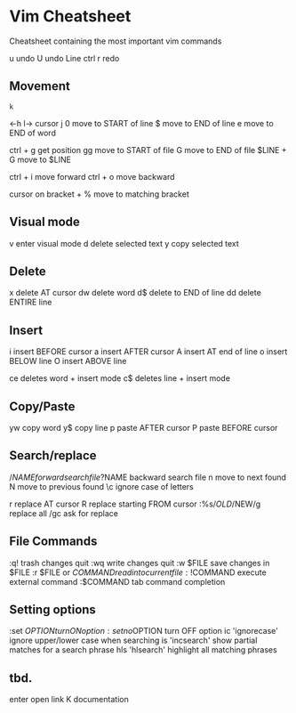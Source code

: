 # Vim Cheatsheet

Cheatsheet containing the most important vim commands

u			undo
U			undo Line
ctrl r			redo


## Movement
    k
<-h   l->  		cursor
    j
0			move to START of line
$			move to END of line
e			move to END of word

ctrl + g		get position
gg			move to START of file
G			move to END of file
$LINE + G		move to $LINE

ctrl + i		move forward
ctrl + o		move backward

cursor on bracket + %	move to matching bracket


## Visual mode
v 			enter visual mode
d			delete selected text
y			copy selected text


## Delete
x			delete AT cursor
dw			delete word
d$			delete to END of line
dd			delete ENTIRE line


## Insert
i			insert BEFORE cursor
a			insert AFTER cursor
A			insert AT end of line
o 			insert BELOW line
O			insert ABOVE line

ce			deletes word + insert mode
c$			deletes line + insert mode


## Copy/Paste
yw			copy word
y$			copy line
p			paste AFTER cursor
P			paste BEFORE cursor


## Search/replace
/$NAME			forward search file
?$NAME			backward search file
n			move to next found
N			move to previous found
\c			ignore case of letters

r 			replace AT cursor
R			replace starting FROM cursor
:%s/$OLD/$NEW/g		replace all
/gc 			ask for replace


## File Commands
:q!			trash changes quit
:wq			write changes quit
:w $FILE 		save changes in $FILE
:r $FILE or $COMMAND	read into current file
:!$COMMAND		execute external command
:$COMMAND tab		command completion


## Setting options
:set $OPTION		turn ON option
:set no$OPTION		turn OFF option
ic 	'ignorecase'	ignore upper/lower case when searching
is 	'incsearch'	show partial matches for a search phrase
hls 	'hlsearch'	highlight all matching phrases


## tbd.
enter			open link
K			documentation
